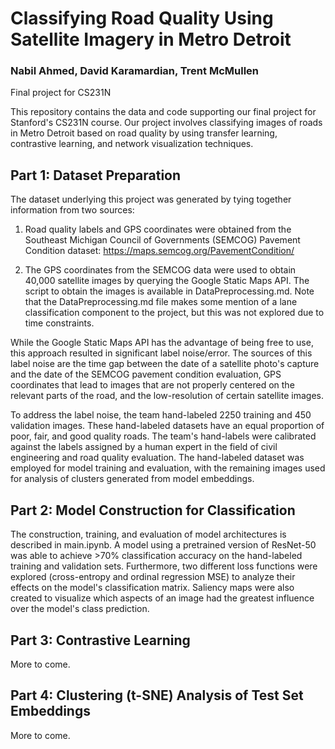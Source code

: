 # Classifying Road Quality Using Satellite Imagery in Metro Detroit
### Nabil Ahmed, David Karamardian, Trent McMullen

Final project for CS231N

This repository contains the data and code supporting our final project for Stanford's CS231N course. 
Our project involves classifying images of roads in Metro Detroit based on road quality by using 
transfer learning, contrastive learning, and network visualization techniques.

## Part 1: Dataset Preparation

The dataset underlying this project was generated by tying together information from two sources:

1. Road quality labels and GPS coordinates were obtained from the 
Southeast Michigan Council of Governments (SEMCOG) Pavement Condition dataset:
https://maps.semcog.org/PavementCondition/

2. The GPS coordinates from the SEMCOG data were used to obtain 40,000 satellite images by 
querying the Google Static Maps API. The script to obtain the images is available in DataPreprocessing.md.
Note that the DataPreprocessing.md file makes some mention of a lane classification component to the
project, but this was not explored due to time constraints. 

While the Google Static Maps API has the advantage of being free to use, this approach resulted 
in significant label noise/error. The sources of this label noise are the time gap between the date
of a satellite photo's capture and the date of the SEMCOG pavement condition evaluation, GPS coordinates
that lead to images that are not properly centered on the relevant parts of the road, and the 
low-resolution of certain satellite images.

To address the label noise, the team hand-labeled 2250 training and 450 validation images. These 
hand-labeled datasets have an equal proportion of poor, fair, and good quality roads. The team's hand-labels
were calibrated against the labels assigned by a human expert in the field of civil engineering and road
quality evaluation. The hand-labeled dataset was employed for model training and evaluation, with the 
remaining images used for analysis of clusters generated from model embeddings. 

## Part 2: Model Construction for Classification

The construction, training, and evaluation of model architectures is described in main.ipynb.
A model using a pretrained version of ResNet-50 was able to achieve >70% classification accuracy on the hand-labeled training and validation sets. Furthermore, two different loss functions were explored (cross-entropy and ordinal regression MSE) to analyze their effects on the model's classification matrix. Saliency maps were also created to visualize which aspects of an image had the greatest influence over the model's class prediction. 

## Part 3: Contrastive Learning

More to come.

## Part 4: Clustering (t-SNE) Analysis of Test Set Embeddings

More to come.
